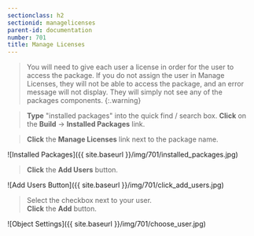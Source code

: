 ```yaml
---
sectionclass: h2
sectionid: managelicenses
parent-id: documentation
number: 701
title: Manage Licenses
---
```

>You will need to give each user a license in order for the user to access the package. If you do not assign the user in Manage Licenses, they will not be able to access the package, and an error message will not display.  They will simply not see any of the packages components.
{:.warning}

>**Type** "installed packages" into the quick find / search box. **Click** on the **Build** -> **Installed Packages** link.

>**Click** the **Manage Licenses** link next to the package name.

![Installed Packages]({{ site.baseurl }}/img/701/installed_packages.jpg)

>**Click** the **Add Users** button.

![Add Users Button]({{ site.baseurl }}/img/701/click_add_users.jpg)

>Select the checkbox next to your user.  
**Click** the **Add** button.

![Object Settings]({{ site.baseurl }}/img/701/choose_user.jpg)
